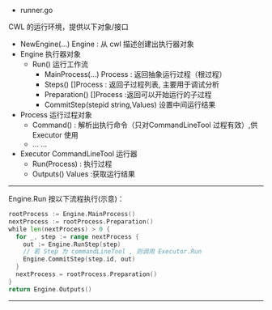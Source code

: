 * runner.go

CWL 的运行环境，提供以下对象/接口

* NewEngine(...) Engine : 从 cwl 描述创建出执行器对象
* Engine 执行器对象
    * Run() 运行工作流 
        * MainProcess(...) Process : 返回抽象运行过程（根过程）
        * Steps() []Process : 返回子过程列表, 主要用于调试分析
        * Preparation() []Process :返回可以开始运行的子过程
        * CommitStep(stepid string,Values) 设置中间运行结果
* Process  运行过程对象
    * Command() : 解析出执行命令（只对CommandLineTool 过程有效）,供 Executor 使用 
    * ... ...
* Executor  CommandLineTool 运行器
    * Run(Process) : 执行过程
    * Outputs() Values :获取运行结果
    
-----

Engine.Run 按以下流程执行(示意)：

```go
rootProcess := Engine.MainProcess()
nextProcess := rootProcess.Preparation() 
while len(nextProcess) > 0 {
  for _, step := range nextProcess {
    out := Engine.RunStep(step)
    // 若 Step 为 commandLineTool , 则调用 Executor.Run
    Engine.CommitStep(step.id, out)
  }
  nextProcess = rootProcess.Preparation() 
}
return Engine.Outputs()
```

-----


 

